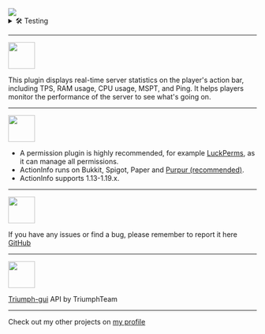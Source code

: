 <img src="https://cdn.discordapp.com/attachments/903181864116826112/1105833158550765631/ActionInfo_Banner.png" />

<details>
<summary>
🛠️ Testing
</summary>
<span>If you want to help me test my plugin, join the <a href="https://discord.gg/Y7SbYphVw9" >discord.</a></span>
</details>

***

<img src="https://cdn.discordapp.com/attachments/903181864116826112/1105833100350591047/About_yellow.png" height="54px"/>

This plugin displays real-time server statistics on the player's action bar, including TPS, RAM usage, CPU usage, MSPT,
and Ping. It helps players monitor the performance of the server to see what's going on.

***

<img src="https://cdn.discordapp.com/attachments/903181864116826112/1105833136849420409/Requirements_yellow.png" height="54px"/>

- A permission plugin is highly recommended, for example [LuckPerms](https://luckperms.net/), as it can manage all
  permissions.
- ActionInfo runs on Bukkit, Spigot, Paper and [Purpur (recommended)](https://purpurmc.org/).
- ActionInfo supports 1.13-1.19.x.

***

<img src="https://cdn.discordapp.com/attachments/903181864116826112/1105833116628693022/Issue_yellow.png" height="54px"/>

If you have any issues or find a bug, please remember to report it
here [GitHub](https://github.com/0PandaDEV/ActionInfo/issues)

***

<img src="https://cdn.discordapp.com/attachments/903181864116826112/1105833144680202351/Credits_yellow.png" height="54px"/>

[Triumph-gui](https://github.com/TriumphTeam/triumph-gui) API by TriumphTeam

***

Check out my other projects on [my profile](https://modrinth.com/user/PandaDEV)
